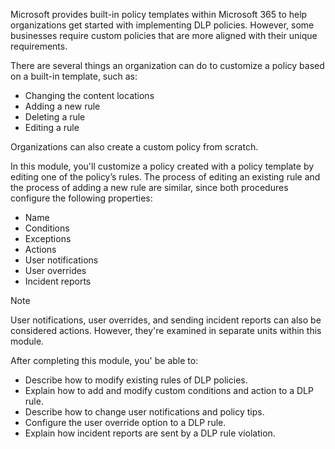 Microsoft provides built-in policy templates within Microsoft 365 to help organizations get started with implementing DLP policies. However, some businesses require custom policies that are more aligned with their unique requirements.

There are several things an organization can do to customize a policy based on a built-in template, such as:

 -  Changing the content locations
 -  Adding a new rule
 -  Deleting a rule
 -  Editing a rule

Organizations can also create a custom policy from scratch.

In this module, you'll customize a policy created with a policy template by editing one of the policy’s rules. The process of editing an existing rule and the process of adding a new rule are similar, since both procedures configure the following properties:

 -  Name
 -  Conditions
 -  Exceptions
 -  Actions
 -  User notifications
 -  User overrides
 -  Incident reports

> [!NOTE]
> User notifications, user overrides, and sending incident reports can also be considered actions. However, they're examined in separate units within this module.

After completing this module, you' be able to:

 -  Describe how to modify existing rules of DLP policies.
 -  Explain how to add and modify custom conditions and action to a DLP rule.
 -  Describe how to change user notifications and policy tips.
 -  Configure the user override option to a DLP rule.
 -  Explain how incident reports are sent by a DLP rule violation.
  
